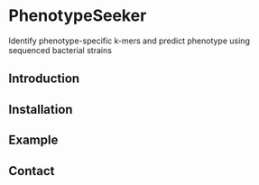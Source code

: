 # PhenotypeSeeker
Identify phenotype-specific k-mers and predict phenotype using sequenced bacterial strains
## Introduction
## Installation
## Example
## Contact
